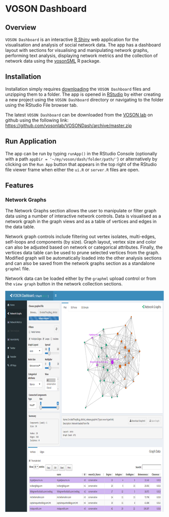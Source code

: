 # VOSON Dashboard

## Overview

`VOSON Dashboard` is an interactive [R Shiny](https://shiny.rstudio.com/) web application for the visualisation and analysis of social network data. The app has a dashboard layout with sections for visualising and manipulating network graphs, performing text analysis, displaying network metrics and the collection of network data using the [vosonSML](https://github.com/vosonlab/vosonSML) R package.

## Installation

Installation simply requires [downloading](https://github.com/vosonlab/VOSONDash/archive/master.zip) the `VOSON Dashboard` files and unzipping them to a folder. The app is opened in [RStudio](https://www.rstudio.com/) by either creating a new project using the `VOSON Dashboard` directory or navigating to the folder using the RStudio File browser tab.

The latest `VOSON Dashboard` can be downloaded from the [VOSON lab](https://github.com/vosonlab) on github using the following link: 
https://github.com/vosonlab/VOSONDash/archive/master.zip

## Run Application

The app can be run by typing `runApp()` in the RStudio Console (optionally with a path `appDir = '~/my/voson/dash/folder/path/'`) or alternatively by clicking on the `Run App` button that appears in the top right of the RStudio file viewer frame when either the `ui.R` or `server.R` files are open.

## Features

### Network Graphs

The Network Graphs section allows the user to manipulate or filter graph data using a number of interactive network controls. Data is visualised as a network graph in the graph views and as a table of vertices and edges in the data table.

Network graph controls include filtering out vertex isolates, multi-edges, self-loops and components (by size). Graph layout, vertex size and color can also be adjusted based on network or categorical attributes. Finally, the vertices data table can be used to prune selected vertices from the graph. Modified graph will be automatically loaded into the other analysis sections and can also be saved from the network graphs section as a standalone `graphml` file.

Network data can be loaded either by the `graphml` upload control or from the `view graph` button in the network collection sections.

<img src="VOSONDash/www/VOSONDashboard-NetworkGraphs-1061x901.png" alt="VOSON Dashboard Network Graphs" width=861 height=701 />
